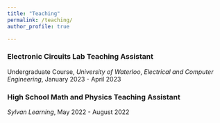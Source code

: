 ```yaml
---
title: "Teaching"
permalink: /teaching/
author_profile: true

---
```


### Electronic Circuits Lab Teaching Assistant
Undergraduate Course, *University of Waterloo*, *Electrical and Computer Engineering*, January 2023 - April 2023

### High School Math and Physics Teaching Assistant
*Sylvan Learning*, May 2022 - August 2022

<!-- {% include base_path %} -->

<!-- {% for post in site.teaching reversed %} -->
<!--  {% include archive-single.html %} -->
<!-- {% endfor %} -->
